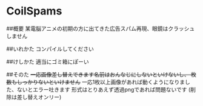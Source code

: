 # CoilSpams
##概要 
某電脳アニメの初期の方に出てきた広告スパム再現、眼鏡はクラッシュしません

##いれかた
コンパイルしてください

##けしかた
適当にゴミ箱にぽーい

##そのた
~~一応画像差し替えできます名前はおんなじにしないといけないし、
枚数もしっかりないといけません~~
一応1枚以上画像があれば動くようになりました、ないとエラー吐きます
形式はとりあえず透過pngであれば問題ないです
(削除は差し替えオンリー)

